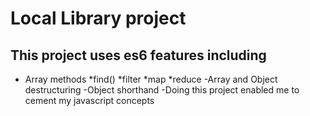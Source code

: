 # Local Library project
## This project uses es6 features including
- Array methods
  *find()
  *filter
  *map
  *reduce
-Array and Object destructuring
-Object shorthand
-Doing this project enabled me to cement my javascript concepts
